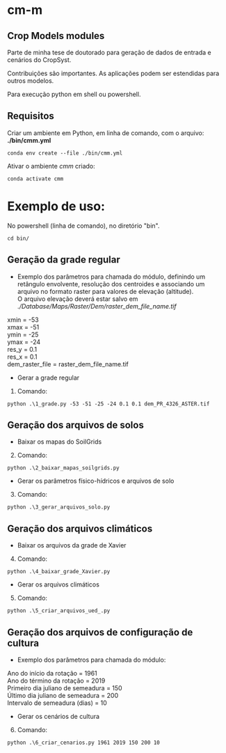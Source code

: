 # cm-m
## Crop Models modules


Parte de minha tese de doutorado para geração de dados de entrada e cenários do CropSyst.

Contribuições são importantes. As aplicações podem ser estendidas para outros modelos.

Para execução python em shell ou powershell.

## Requisitos
Criar um ambiente em Python, em linha de comando, com o arquivo: **./bin/cmm.yml**

```
conda env create --file ./bin/cmm.yml
```

Ativar o ambiente _cmm_ criado:

```
conda activate cmm
```

# Exemplo de uso:
No powershell (linha de comando), no diretório "bin".
```
cd bin/
```
## Geração da grade regular

- Exemplo dos parâmetros para chamada do módulo, definindo um retângulo envolvente, resolução dos centroides e associando um arquivo no formato raster para valores de elevação (altitude).  
O arquivo elevação deverá estar salvo em _./Database/Maps/Raster/Dem/raster_dem_file_name.tif_  

xmin = -53  
xmax = -51  
ymin = -25  
ymax = -24  
res_y = 0.1  
res_x = 0.1  
dem_raster_file = raster_dem_file_name.tif

- Gerar a grade regular 

1. Comando:
```
python .\1_grade.py -53 -51 -25 -24 0.1 0.1 dem_PR_4326_ASTER.tif
```

## Geração dos arquivos de solos

- Baixar os mapas do SoilGrids

2. Comando:
```
python .\2_baixar_mapas_soilgrids.py
```
- Gerar os parâmetros físico-hídricos e arquivos de solo

3. Comando:
```
python .\3_gerar_arquivos_solo.py
```

## Geração dos arquivos climáticos

- Baixar os arquivos da grade de Xavier

4. Comando:
```
python .\4_baixar_grade_Xavier.py
```
- Gerar os arquivos climáticos

5. Comando:
```
python .\5_criar_arquivos_ued_.py
```

## Geração dos arquivos de configuração de cultura

- Exemplo dos parâmetros para chamada do módulo:

Ano do início da rotação = 1961  
Ano do término da rotação = 2019  
Primeiro dia juliano de semeadura = 150  
Último dia juliano de semeadura = 200  
Intervalo de semeadura (dias) = 10  

- Gerar os cenários de cultura

6. Comando:
```
python .\6_criar_cenarios.py 1961 2019 150 200 10
```